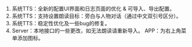 1. 系统TTS：全新的配置UI界面和日志页面的优化 & 可导入、导出配置。
2. 系统TTS：支持设置朗读目标：旁白与人物对话（通过中文双引号区分）。
3. 系统TTS：稳定性优化及一些bug的修复。
4. Server：本地接口的一些更改，如无法朗读请重新导入。
APP：为右上角菜单添加图标。